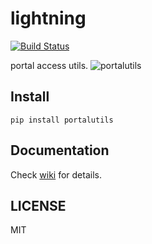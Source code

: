 # lightning



[![Build Status](https://travis-ci.com/Jack-Kingdom/portalutils.svg?branch=master)](https://travis-ci.com/Jack-Kingdom/portalutils)

portal access utils.
![portalutils](https://raw.githubusercontent.com/wiki/Jack-Kingdom/portalutils/assets/portal.jpg)

## Install
```shell
pip install portalutils
```

## Documentation
Check [wiki](https://github.com/Jack-Kingdom/portalutils/wiki) for details.

## LICENSE
MIT